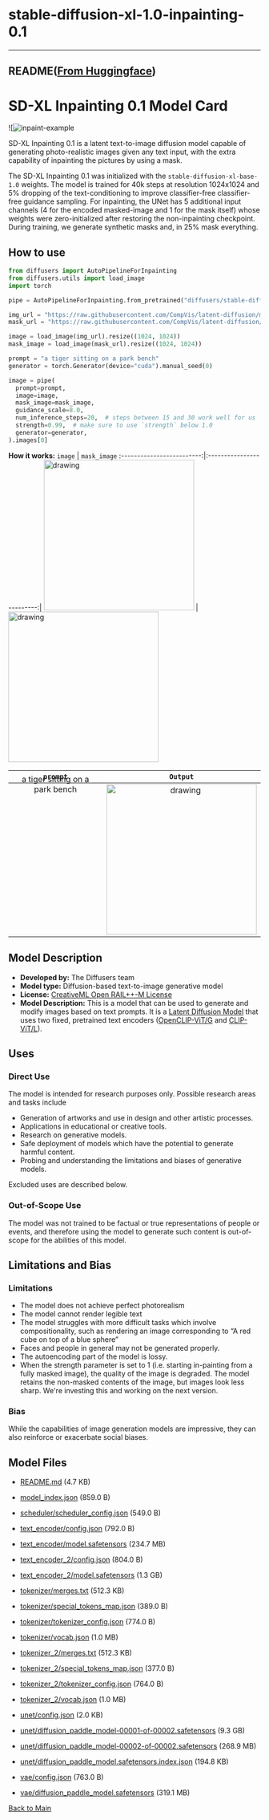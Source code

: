 
# stable-diffusion-xl-1.0-inpainting-0.1
---


## README([From Huggingface](https://huggingface.co/diffusers/stable-diffusion-xl-1.0-inpainting-0.1))




# SD-XL Inpainting 0.1 Model Card

![![inpaint-example](https://huggingface.co/diffusers/stable-diffusion-xl-1.0-inpainting-0.1/resolve/main/inpaint-examples-min.png)

SD-XL Inpainting 0.1 is a latent text-to-image diffusion model capable of generating photo-realistic images given any text input, with the extra capability of inpainting the pictures by using a mask.

The SD-XL Inpainting 0.1 was initialized with the `stable-diffusion-xl-base-1.0` weights. The model is trained for 40k steps at resolution 1024x1024 and 5% dropping of the text-conditioning to improve classifier-free classifier-free guidance sampling. For inpainting, the UNet has 5 additional input channels (4 for the encoded masked-image and 1 for the mask itself) whose weights were zero-initialized after restoring the non-inpainting checkpoint. During training, we generate synthetic masks and, in 25% mask everything.


## How to use

```py
from diffusers import AutoPipelineForInpainting
from diffusers.utils import load_image
import torch

pipe = AutoPipelineForInpainting.from_pretrained("diffusers/stable-diffusion-xl-1.0-inpainting-0.1", torch_dtype=torch.float16, variant="fp16").to("cuda")

img_url = "https://raw.githubusercontent.com/CompVis/latent-diffusion/main/data/inpainting_examples/overture-creations-5sI6fQgYIuo.png"
mask_url = "https://raw.githubusercontent.com/CompVis/latent-diffusion/main/data/inpainting_examples/overture-creations-5sI6fQgYIuo_mask.png"

image = load_image(img_url).resize((1024, 1024))
mask_image = load_image(mask_url).resize((1024, 1024))

prompt = "a tiger sitting on a park bench"
generator = torch.Generator(device="cuda").manual_seed(0)

image = pipe(
  prompt=prompt,
  image=image,
  mask_image=mask_image,
  guidance_scale=8.0,
  num_inference_steps=20,  # steps between 15 and 30 work well for us
  strength=0.99,  # make sure to use `strength` below 1.0
  generator=generator,
).images[0]
```

**How it works:**
`image`          | `mask_image`
:-------------------------:|:-------------------------:|
<img src="https://raw.githubusercontent.com/CompVis/latent-diffusion/main/data/inpainting_examples/overture-creations-5sI6fQgYIuo.png" alt="drawing" width="300"/> | <img src="https://raw.githubusercontent.com/CompVis/latent-diffusion/main/data/inpainting_examples/overture-creations-5sI6fQgYIuo_mask.png" alt="drawing" width="300"/>


`prompt`          | `Output`
:-------------------------:|:-------------------------:|
<span style="position: relative;bottom: 150px;">a tiger sitting on a park bench</span> | <img src="https://huggingface.co/datasets/valhalla/images/resolve/main/tiger.png" alt="drawing" width="300"/>

## Model Description

- **Developed by:** The Diffusers team
- **Model type:** Diffusion-based text-to-image generative model
- **License:** [CreativeML Open RAIL++-M License](https://huggingface.co/stabilityai/stable-diffusion-xl-base-1.0/blob/main/LICENSE.md)
- **Model Description:** This is a model that can be used to generate and modify images based on text prompts. It is a [Latent Diffusion Model](https://arxiv.org/abs/2112.10752) that uses two fixed, pretrained text encoders ([OpenCLIP-ViT/G](https://github.com/mlfoundations/open_clip) and [CLIP-ViT/L](https://github.com/openai/CLIP/tree/main)).


## Uses

### Direct Use

The model is intended for research purposes only. Possible research areas and tasks include

- Generation of artworks and use in design and other artistic processes.
- Applications in educational or creative tools.
- Research on generative models.
- Safe deployment of models which have the potential to generate harmful content.
- Probing and understanding the limitations and biases of generative models.

Excluded uses are described below.

### Out-of-Scope Use

The model was not trained to be factual or true representations of people or events, and therefore using the model to generate such content is out-of-scope for the abilities of this model.

## Limitations and Bias

### Limitations

- The model does not achieve perfect photorealism
- The model cannot render legible text
- The model struggles with more difficult tasks which involve compositionality, such as rendering an image corresponding to “A red cube on top of a blue sphere”
- Faces and people in general may not be generated properly.
- The autoencoding part of the model is lossy.
- When the strength parameter is set to 1 (i.e. starting in-painting from a fully masked image), the quality of the image is degraded. The model retains the non-masked contents of the image, but images look less sharp. We're investing this and working on the next version.

### Bias
While the capabilities of image generation models are impressive, they can also reinforce or exacerbate social biases.




## Model Files

- [README.md](https://paddlenlp.bj.bcebos.com/models/community/diffusers/stable-diffusion-xl-1.0-inpainting-0.1/README.md) (4.7 KB)

- [model_index.json](https://paddlenlp.bj.bcebos.com/models/community/diffusers/stable-diffusion-xl-1.0-inpainting-0.1/model_index.json) (859.0 B)

- [scheduler/scheduler_config.json](https://paddlenlp.bj.bcebos.com/models/community/diffusers/stable-diffusion-xl-1.0-inpainting-0.1/scheduler/scheduler_config.json) (549.0 B)

- [text_encoder/config.json](https://paddlenlp.bj.bcebos.com/models/community/diffusers/stable-diffusion-xl-1.0-inpainting-0.1/text_encoder/config.json) (792.0 B)

- [text_encoder/model.safetensors](https://paddlenlp.bj.bcebos.com/models/community/diffusers/stable-diffusion-xl-1.0-inpainting-0.1/text_encoder/model.safetensors) (234.7 MB)

- [text_encoder_2/config.json](https://paddlenlp.bj.bcebos.com/models/community/diffusers/stable-diffusion-xl-1.0-inpainting-0.1/text_encoder_2/config.json) (804.0 B)

- [text_encoder_2/model.safetensors](https://paddlenlp.bj.bcebos.com/models/community/diffusers/stable-diffusion-xl-1.0-inpainting-0.1/text_encoder_2/model.safetensors) (1.3 GB)

- [tokenizer/merges.txt](https://paddlenlp.bj.bcebos.com/models/community/diffusers/stable-diffusion-xl-1.0-inpainting-0.1/tokenizer/merges.txt) (512.3 KB)

- [tokenizer/special_tokens_map.json](https://paddlenlp.bj.bcebos.com/models/community/diffusers/stable-diffusion-xl-1.0-inpainting-0.1/tokenizer/special_tokens_map.json) (389.0 B)

- [tokenizer/tokenizer_config.json](https://paddlenlp.bj.bcebos.com/models/community/diffusers/stable-diffusion-xl-1.0-inpainting-0.1/tokenizer/tokenizer_config.json) (774.0 B)

- [tokenizer/vocab.json](https://paddlenlp.bj.bcebos.com/models/community/diffusers/stable-diffusion-xl-1.0-inpainting-0.1/tokenizer/vocab.json) (1.0 MB)

- [tokenizer_2/merges.txt](https://paddlenlp.bj.bcebos.com/models/community/diffusers/stable-diffusion-xl-1.0-inpainting-0.1/tokenizer_2/merges.txt) (512.3 KB)

- [tokenizer_2/special_tokens_map.json](https://paddlenlp.bj.bcebos.com/models/community/diffusers/stable-diffusion-xl-1.0-inpainting-0.1/tokenizer_2/special_tokens_map.json) (377.0 B)

- [tokenizer_2/tokenizer_config.json](https://paddlenlp.bj.bcebos.com/models/community/diffusers/stable-diffusion-xl-1.0-inpainting-0.1/tokenizer_2/tokenizer_config.json) (764.0 B)

- [tokenizer_2/vocab.json](https://paddlenlp.bj.bcebos.com/models/community/diffusers/stable-diffusion-xl-1.0-inpainting-0.1/tokenizer_2/vocab.json) (1.0 MB)

- [unet/config.json](https://paddlenlp.bj.bcebos.com/models/community/diffusers/stable-diffusion-xl-1.0-inpainting-0.1/unet/config.json) (2.0 KB)

- [unet/diffusion_paddle_model-00001-of-00002.safetensors](https://paddlenlp.bj.bcebos.com/models/community/diffusers/stable-diffusion-xl-1.0-inpainting-0.1/unet/diffusion_paddle_model-00001-of-00002.safetensors) (9.3 GB)

- [unet/diffusion_paddle_model-00002-of-00002.safetensors](https://paddlenlp.bj.bcebos.com/models/community/diffusers/stable-diffusion-xl-1.0-inpainting-0.1/unet/diffusion_paddle_model-00002-of-00002.safetensors) (268.9 MB)

- [unet/diffusion_paddle_model.safetensors.index.json](https://paddlenlp.bj.bcebos.com/models/community/diffusers/stable-diffusion-xl-1.0-inpainting-0.1/unet/diffusion_paddle_model.safetensors.index.json) (194.8 KB)

- [vae/config.json](https://paddlenlp.bj.bcebos.com/models/community/diffusers/stable-diffusion-xl-1.0-inpainting-0.1/vae/config.json) (763.0 B)

- [vae/diffusion_paddle_model.safetensors](https://paddlenlp.bj.bcebos.com/models/community/diffusers/stable-diffusion-xl-1.0-inpainting-0.1/vae/diffusion_paddle_model.safetensors) (319.1 MB)


[Back to Main](../../)